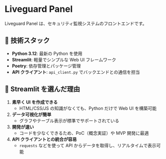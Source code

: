 # Liveguard Panel

Liveguard Panel は、セキュリティ監視システムのフロントエンドです。

## 🚀 技術スタック
- **Python 3.12**: 最新の Python を使用
- **Streamlit**: 軽量でシンプルな Web UI フレームワーク
- **Poetry**: 依存管理とパッケージ管理
- **API クライアント**: `api_client.py` でバックエンドとの通信を担当

## 🎯 Streamlit を選んだ理由
1. **素早く UI を作成できる**
    - HTML/CSS/JS の知識がなくても、Python だけで Web UI を構築可能
2. **データ可視化が簡単**
    - グラフやテーブル表示が標準でサポートされている
3. **開発が速い**
    - コードを少なくできるため、PoC（概念実証）や MVP 開発に最適
4. **API クライアントとの統合が容易**
    - `requests` などを使って API からデータを取得し、リアルタイムで表示可能
